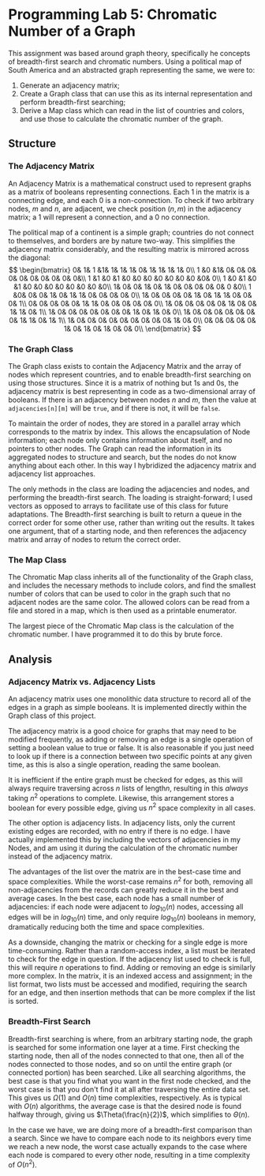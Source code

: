 # Programming Lab 5: Chromatic Number of a Graph

This assignment was based around graph theory, specifically he concepts of breadth-first search and chromatic numbers.  Using a political map of South America and an abstracted graph representing the same, we were to:

1. Generate an adjacency matrix;
2. Create a Graph class that can use this as its internal representation and perform breadth-first searching;
3. Derive a Map class which can read in the list of countries and colors, and use those to calculate the chromatic number of the graph.

## Structure

### The Adjacency Matrix

An Adjacency Matrix is a mathematical construct used to represent graphs as a matrix of booleans representing connections.  Each 1 in the matrix is a connecting edge, and each 0 is a non-connection.  To check if two arbitrary nodes, $m$ and $n$, are adjacent, we check position $(n,m)$ in the adjacency matrix; a 1 will represent a connection, and a 0 no connection.

The political map of a continent is a simple graph; countries do not connect to themselves, and borders are by nature two-way.  This simplifies the adjacency matrix considerably, and the resulting matrix is mirrored across the diagonal:
$$
\begin{bmatrix}
0& 1& 1 &1& 1& 1& 1& 0& 1& 1& 1& 1& 0\\
1 &0 &1& 0& 0& 0& 0& 0& 0& 0& 0& 0& 0&\\
1 &1 &0 &1 &0 &0 &0 &0 &0 &0 &0 &0& 0\\
1 &0 &1 &0 &1 &0 &0 &0 &0 &0 &0 &0 &0\\
1& 0& 0& 1& 0& 1& 0& 0& 0& 0& 0& 0 &0\\
1 &0& 0& 0& 1& 0& 1& 1& 0& 0& 0& 0& 0\\
1& 0& 0& 0& 0& 1& 0& 1& 1& 0& 0& 0& 1\\
0& 0& 0& 0& 0& 1& 1& 0& 0& 0& 0& 0& 0\\
1& 0& 0& 0& 0& 0& 1& 0& 0& 1& 1& 0& 1\\
1& 0& 0& 0& 0& 0& 0& 0& 1& 0& 1& 0& 0\\
1& 0& 0& 0& 0& 0& 0& 0& 1& 1& 0& 1& 1\\
1& 0& 0& 0& 0& 0& 0& 0& 0& 0& 1& 0& 0\\
0& 0& 0& 0& 0& 1& 0& 1& 0& 1& 0& 0& 0\\
\end{bmatrix}
$$

### The Graph Class

The Graph class exists to contain the Adjacency Matrix and the array of nodes which represent countries, and to enable breadth-first searching on using those structures.  Since it is a matrix of nothing but 1s and 0s, the adjacency matrix is best representing in code as a two-dimensional array of booleans.  If there is an adjacency between nodes $n$ and $m$, then the value at `adjacencies[n][m]` will be `true`, and if there is not, it will be `false`.

To maintain the order of nodes, they are stored in a parallel array which corresponds to the matrix by index.  This allows the encapsulation of Node information; each node only contains information about itself, and no pointers to other nodes.  The Graph can read the information in its aggregated nodes to structure and search, but the nodes do not know anything about each other.  In this way I hybridized the adjacency matrix and adjacency list approaches.

The only methods in the class are loading the adjacencies and nodes, and performing the breadth-first search.  The loading is straight-forward; I used vectors as opposed to arrays to facilitate use of this class for future adaptations.  The Breadth-first searching is built to return a queue in the correct order for some other use, rather than writing out the results.  It takes one argument, that of a starting node, and then references the adjacency matrix and array of nodes to return the correct order.

### The Map Class

The Chromatic Map class inherits all of the functionality of the Graph class, and includes the necessary methods to include colors, and find the smallest number of colors that can be used to color in the graph such that no adjacent nodes are the same color.  The allowed colors can be read from a file and stored in a map, which is then used as a printable enumerator.

The largest piece of the Chromatic Map class is the calculation of the chromatic number.  I have programmed it to do this by brute force.

## Analysis

### Adjacency Matrix vs. Adjacency Lists

An adjacency matrix uses one monolithic data structure to record all of the edges in a graph as simple booleans.  It is implemented directly within the Graph class of this project.  

The adjacency matrix is a good choice for graphs that may need to be modified frequently, as adding or removing an edge is a single operation of setting a boolean value to true or false.  It is also reasonable if you just need to look up if there is a connection between two specific points at any given time, as this is also a single operation, reading the same boolean.

It is inefficient if the entire graph must be checked for edges, as this will always require traversing across $n$ lists of length$n$, resulting in this *always* taking $n^2$ operations to complete.  Likewise, this arrangement stores a boolean for every possible edge, giving us $n^2$ space complexity in all cases.

The other option is adjacency lists.  In adjacency lists, only the current existing edges are recorded, with no entry if there is no edge.  I have actually implemented this by including the vectors of adjacencies in my Nodes, and am using it during the calculation of the chromatic number instead of the adjacency matrix.

The advantages of the list over the matrix are in the best-case time and space complexities.  While the worst-case remains $n^2$ for both, removing all non-adjacencies from the records can greatly reduce it in the best and average cases.  In the best case, each node has a small number of adjacencies: if each node were adjacent to $log_{10}(n)$ nodes, accessing all edges will be in $log_{10}(n)$ time, and only require $log_{10}(n)$ booleans in memory, dramatically reducing both the time and space complexities.

As a downside, changing the matrix or checking for a single edge is more time-consuming.  Rather than a random-access index, a list must be iterated to check for the edge in question.  If the adjacency list used to check is full, this will require $n$ operations to find.  Adding or removing an edge is similarly more complex.  In the matrix, it is an indexed access and assignment; in the list format, two lists must be accessed and modified, requiring the search for an edge, and then insertion methods that can be more complex if the list is sorted.

### Breadth-First Search

Breadth-first searching is where, from an arbitrary starting node, the graph is searched for some information one layer at a time.  First checking the starting node, then all of the nodes connected to that one, then all of the nodes connected to those nodes, and so on until the entire graph (or connected portion) has been searched.  Like all searching algorithms, the best case is that you find what you want in the first node checked, and the worst case is that you don't find it at all after traversing the entire data set.  This gives us $\Omega(1)$ and $O(n)$ time complexities, respectively.  As is typical with $O(n)$ algorithms, the average case is that the desired node is found halfway through, giving us $\Theta(\frac{n}{2})$, which simplifies to $\Theta(n)$.

In the case we have, we are doing more of a breadth-first comparison than a search.  Since we have to compare each node to its neighbors every time we reach a new node, the worst case actually expands to the case where each node is compared to every other node, resulting in a time complexity of $O(n^2)$.
